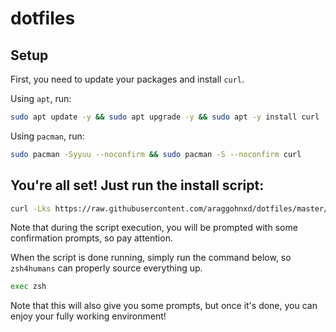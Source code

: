 # dotfiles

## Setup
First, you need to update your packages and install `curl`.

Using `apt`, run:
```sh
sudo apt update -y && sudo apt upgrade -y && sudo apt -y install curl
```

Using `pacman`, run:
```sh
sudo pacman -Syyuu --noconfirm && sudo pacman -S --noconfirm curl
```

## You're all set! Just run the install script:
```sh
curl -Lks https://raw.githubusercontent.com/araggohnxd/dotfiles/master/.zsh/install.sh | /bin/bash
```
Note that during the script execution, you will be prompted with some confirmation prompts, so pay attention.

When the script is done running, simply run the command below, so `zsh4humans` can properly source everything up.
```sh
exec zsh
```
Note that this will also give you some prompts, but once it's done, you can enjoy your fully working environment!
